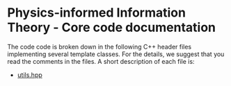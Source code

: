 # Physics-informed Information Theory - Core code documentation

The code code is broken down in the following C++ header files implementing
several template classes. For the details, we suggest that you read the
comments in the files.
A short description of each file is:
+ [utils.hpp](./utils.hpp)
